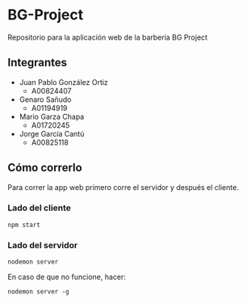 # BG-Project
Repositorio para la aplicación web de la barbería BG Project

## Integrantes
- Juan Pablo González Ortiz
    - A00824407
- Genaro Sañudo 
    - A01194919
- Mario Garza Chapa
    - A01720245
- Jorge García Cantú
    - A00825118

## Cómo correrlo
Para correr la app web primero corre el servidor y después el cliente.
### Lado del cliente
```
npm start
```

### Lado del servidor
```
nodemon server
```

En caso de que no funcione, hacer:
```
nodemon server -g
```
  
